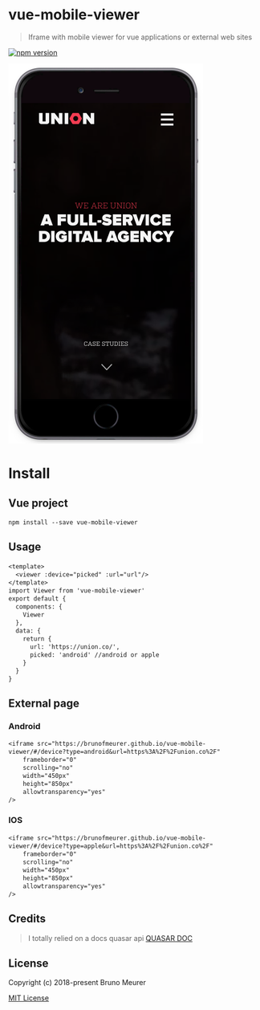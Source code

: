 # vue-mobile-viewer

> Iframe with mobile viewer for vue applications or external web sites

[![npm version](https://badge.fury.io/js/vue-mobile-viewer.svg)](https://badge.fury.io/js/vue-mobile-viewer)

![Image of mobile](https://github.com/brunofmeurer/vue-mobile-viewer/blob/master/src/assets/screenshots/1.png?raw=true)

# Install

## Vue project
```
npm install --save vue-mobile-viewer
```
## Usage
```
<template>
  <viewer :device="picked" :url="url"/>
</template>
import Viewer from 'vue-mobile-viewer'
export default {
  components: {
    Viewer
  },
  data: {
    return {
      url: 'https://union.co/',
      picked: 'android' //android or apple
    }
  }
}
```

## External page

### Android
```
<iframe src="https://brunofmeurer.github.io/vue-mobile-viewer/#/device?type=android&url=https%3A%2F%2Funion.co%2F"
    frameborder="0"
    scrolling="no"
    width="450px"
    height="850px"
    allowtransparency="yes"
/>
```

### IOS
```
<iframe src="https://brunofmeurer.github.io/vue-mobile-viewer/#/device?type=apple&url=https%3A%2F%2Funion.co%2F"
    frameborder="0"
    scrolling="no"
    width="450px"
    height="850px"
    allowtransparency="yes"
/>
```

## Credits
> I totally relied on a docs quasar api [QUASAR DOC](http://quasar-framework.org/components/toolbar.html)

## License
Copyright (c) 2018-present Bruno Meurer

[MIT License](http://en.wikipedia.org/wiki/MIT_License)